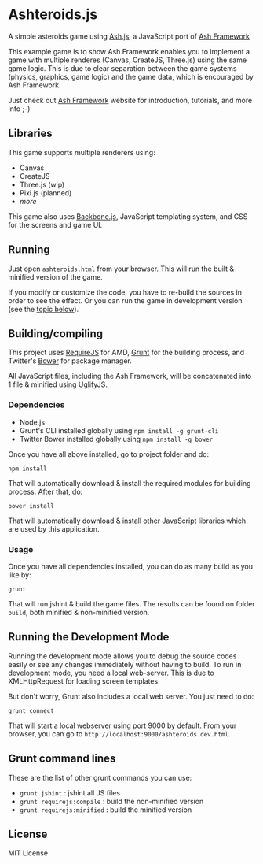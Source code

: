 # Ashteroids.js

A simple asteroids game using [Ash.js](https://github.com/brejep/ash-js), a JavaScript port of [Ash Framework](http://ashframework.org)

This example game is to show Ash Framework enables you to implement a game with multiple renderes (Canvas, CreateJS, Three.js)
using the same game logic. This is due to clear separation between the game systems (physics, graphics, game logic) and the game data,
which is encouraged by Ash Framework.

Just check out [Ash Framework](http://ashframework.org/) website for introduction, tutorials, and more info ;-)

## Libraries

This game supports multiple renderers using:

* Canvas
* CreateJS
* Three.js (wip)
* Pixi.js (planned)
* *more*

This game also uses [Backbone.js](http://backbonejs.org), JavaScript templating system, and CSS for the screens and game UI.

## Running
Just open `ashteroids.html` from your browser. This will run the built & minified version of the game.

If you modify or customize the code, you have to re-build the sources in order to see the effect.
Or you can run the game in development version (see the [topic below](#running-the-development-version)).

## Building/compiling
This project uses [RequireJS](http://requirejs.org/) for AMD, [Grunt](http://www.gruntjs.com) for the building process, and
Twitter's [Bower](https://github.com/twitter/bower) for package manager.

All JavaScript files, including the Ash Framework, will be concatenated into 1 file & minified using UglifyJS.

### Dependencies
* Node.js
* Grunt's CLI installed globally using `npm install -g grunt-cli`
* Twitter Bower installed globally using `npm install -g bower`

Once you have all above installed, go to project folder and do:

```
npm install
```

That will automatically download & install the required modules for building process. After that, do:

```
bower install
```

That will automatically download & install other JavaScript libraries which are used by this application.

### Usage
Once you have all dependencies installed, you can do as many build as you like by:

```
grunt
```

That will run jshint & build the game files. The results can be found on folder `build`, both minified & non-minified version.

## Running the Development Mode
Running the development mode allows you to debug the source codes easily or see any changes immediately without having to build.
To run in development mode, you need a local web-server. This is due to XMLHttpRequest for loading screen templates.

But don't worry, Grunt also includes a local web server. You just need to do:

```
grunt connect
```

That will start a local webserver using port 9000 by default. From your browser, you can go to `http://localhost:9000/ashteroids.dev.html`.

## Grunt command lines
These are the list of other grunt commands you can use:

* `grunt jshint` : jshint all JS files
* `grunt requirejs:compile` : build the non-minified version
* `grunt requirejs:minified` : build the minified version

## License
MIT License
